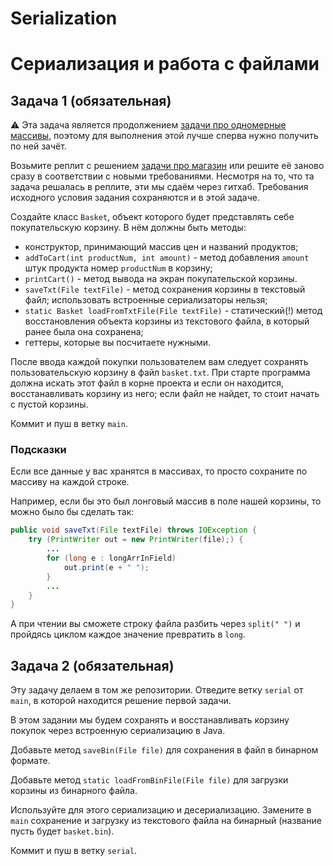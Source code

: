 # Serialization

# Сериализация и работа с файлами


## Задача 1 (обязательная)

:warning: Эта задача является продолжением [задачи про одномерные массивы](./ARR1D.md), поэтому для выполнения этой лучше сперва нужно получить по ней зачёт.

Возьмите реплит с решением [задачи про магазин](./ARR1D.md) или решите её заново сразу в соответствии с новыми требованиями.
Несмотря на то, что та задача решалась в реплите, эти мы сдаём через гитхаб.
Требования исходного условия задания сохраняются и в этой задаче.

Создайте класс `Basket`, объект которого будет представлять себе покупательскую корзину. В нём должны быть методы:
* конструктор, принимающий массив цен и названий продуктов;
* `addToCart(int productNum, int amount)` - метод добавления `amount` штук продукта номер `productNum` в корзину;
* `printCart()` - метод вывода на экран покупательской корзины.
* `saveTxt(File textFile)` - метод сохранения корзины в текстовый файл; использовать встроенные сериализаторы нельзя;
* `static Basket loadFromTxtFile(File textFile)` - статический(!) метод восстановления объекта корзины из текстового файла, в который ранее была она сохранена;
* геттеры, которые вы посчитаете нужными.

После ввода каждой покупки пользователем вам следует сохранять пользовательскую корзину в файл `basket.txt`. 
При старте программа должна искать этот файл в корне проекта и если он находится, восстанавливать корзину из него; если файл не найдет, то стоит начать с пустой корзины.

Коммит и пуш в ветку `main`.

### Подсказки
Если все данные у вас хранятся в массивах, то просто сохраните по массиву на каждой строке.

Например, если бы это был лонговый массив в поле нашей корзины, то можно было бы сделать так:
```java
public void saveTxt(File textFile) throws IOException {
    try (PrintWriter out = new PrintWriter(file);) {
        ...
        for (long e : longArrInField)    
            out.print(e + " ");
        }
        ...
    }
}
```

А при чтении вы сможете строку файла разбить через `split(" ")` и пройдясь циклом каждое значение превратить в `long`.

## Задача 2 (обязательная)

Эту задачу делаем в том же репозитории. Отведите ветку `serial` от `main`, в которой находится решение первой задачи.

В этом задании мы будем сохранять и восстанавливать корзину покупок через встроенную сериализацию в Java.

Добавьте метод `saveBin(File file)` для сохранения в файл в бинарном формате.

Добавьте метод `static loadFromBinFile(File file)` для загрузки корзины из бинарного файла.

Используйте для этого сериализацию и десериализацию.
Замените в `main` сохранение и загрузку из текстового файла на бинарный (название пусть будет `basket.bin`).

Коммит и пуш в ветку `serial`.
